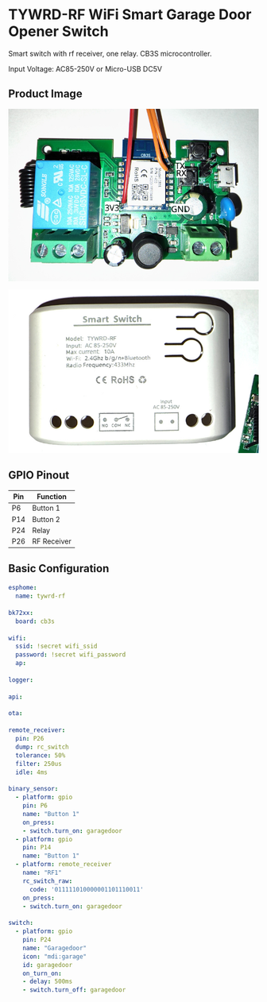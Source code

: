 # TYWRD-RF WiFi Smart Garage Door Opener Switch

Smart switch with rf receiver, one relay. CB3S microcontroller.

Input Voltage: AC85-250V or Micro-USB DC5V


## Product Image

![PCB](pcb.jpg)

![Case](case.jpg)

## GPIO Pinout

| Pin    | Function                           |
| ------ | ---------------------------------- |
| P6     | Button 1                           |
| P14    | Button 2                           |
| P24    | Relay                              |
| P26    | RF Receiver                        |


## Basic Configuration

```yaml
esphome:
  name: tywrd-rf

bk72xx:
  board: cb3s

wifi:
  ssid: !secret wifi_ssid
  password: !secret wifi_password
  ap:

logger:

api:

ota:

remote_receiver:
  pin: P26
  dump: rc_switch
  tolerance: 50%
  filter: 250us
  idle: 4ms

binary_sensor:
  - platform: gpio
    pin: P6
    name: "Button 1"
    on_press:
    - switch.turn_on: garagedoor
  - platform: gpio
    pin: P14
    name: "Button 1"
  - platform: remote_receiver
    name: "RF1"
    rc_switch_raw:
      code: '011111010000001101110011'
    on_press:
    - switch.turn_on: garagedoor

switch:
  - platform: gpio
    pin: P24
    name: "Garagedoor"
    icon: "mdi:garage"
    id: garagedoor
    on_turn_on:
    - delay: 500ms
    - switch.turn_off: garagedoor
```
